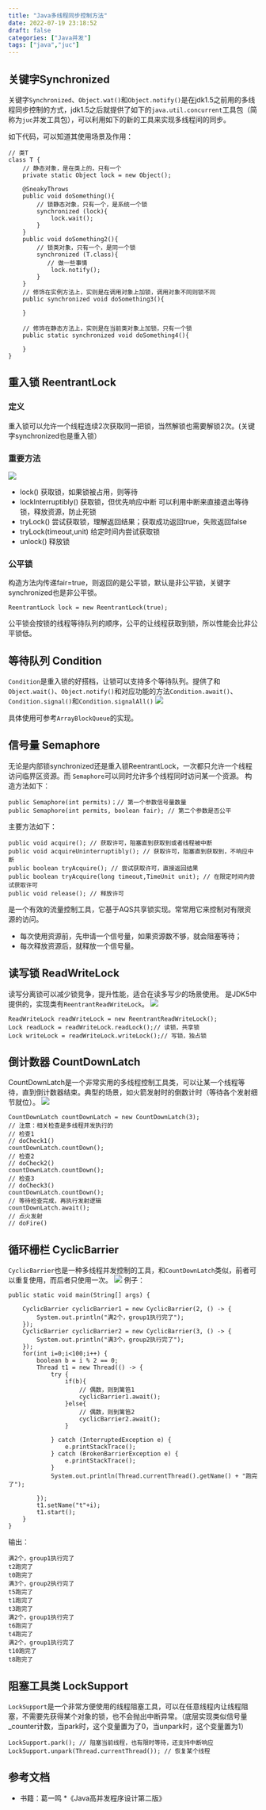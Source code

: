 ```yaml
---
title: "Java多线程同步控制方法"
date: 2022-07-19 23:18:52
draft: false
categories: ["Java并发"]
tags: ["java","juc"]
---
```


## 关键字Synchronized
关键字`Synchronized`、`Object.wat()`和`Object.notify()`是在jdk1.5之前用的多线程同步控制的方式，jdk1.5之后就提供了如下的`java.util.concurrent`工具包（简称为`juc`并发工具包），可以利用如下的新的工具来实现多线程间的同步。

如下代码，可以知道其使用场景及作用：
~~~
// 类T
class T {
    // 静态对象，是在类上的，只有一个
    private static Object lock = new Object();

    @SneakyThrows
    public void doSomething(){
        // 锁静态对象，只有一个，是系统一个锁
        synchronized (lock){
            lock.wait();
        }
    }
    public void doSomething2(){
        // 锁类对象，只有一个，是同一个锁
        synchronized (T.class){
           // 做一些事情
            lock.notify();
        }
    }
    // 修饰在实例方法上，实则是在调用对象上加锁，调用对象不同则锁不同
    public synchronized void doSomething3(){

    }

    // 修饰在静态方法上，实则是在当前类对象上加锁，只有一个锁
    public static synchronized void doSomething4(){

    }
}

~~~

## 重入锁 ReentrantLock
### 定义
重入锁可以允许一个线程连续2次获取同一把锁，当然解锁也需要解锁2次。(关键字synchronized也是重入锁）

### 重要方法
![](/mb/images/juc/sync/01.png)
* lock() 获取锁，如果锁被占用，则等待
* lockInterruptibly() 获取锁，但优先响应中断
可以利用中断来直接退出等待锁，释放资源，防止死锁
* tryLock() 尝试获取锁，理解返回结果；获取成功返回true，失败返回false
* tryLock(timeout,unit) 给定时间内尝试获取锁
* unlock() 释放锁

### 公平锁
构造方法内传递fair=true，则返回的是公平锁，默认是非公平锁，关键字synchronized也是非公平锁。
```
ReentrantLock lock = new ReentrantLock(true);
```
公平锁会按锁的线程等待队列的顺序，公平的让线程获取到锁，所以性能会比非公平锁低。

## 等待队列 Condition
`Condition`是重入锁的好搭档，让锁可以支持多个等待队列。提供了和`Object.wait()`、`Object.notify()`和对应功能的方法`Condition.await()`、`Condition.signal()`和`Condition.signalAll()`
![](/mb/images/juc/sync/02.png)

具体使用可参考`ArrayBlockQueue`的实现。

## 信号量 Semaphore
无论是内部锁synchronized还是重入锁ReentrantLock，一次都只允许一个线程访问临界区资源。而
`Semaphore`可以同时允许多个线程同时访问某一个资源。
构造方法如下：
~~~
public Semaphore(int permits)；// 第一个参数信号量数量
public Semaphore(int permits, boolean fair); // 第二个参数是否公平
~~~
主要方法如下：
```
public void acquire(); // 获取许可，阻塞直到获取到或者线程被中断
public void acquireUninterruptibly(); // 获取许可，阻塞直到获取到，不响应中断
public boolean tryAcquire(); // 尝试获取许可，直接返回结果
public boolean tryAcquire(long timeout,TimeUnit unit); // 在限定时间内尝试获取许可
public void release(); // 释放许可
```
是一个有效的流量控制工具，它基于AQS共享锁实现。常常用它来控制对有限资源的访问。
*   每次使用资源前，先申请一个信号量，如果资源数不够，就会阻塞等待；
*   每次释放资源后，就释放一个信号量。
 
## 读写锁 ReadWriteLock
读写分离锁可以减少锁竞争，提升性能，适合在读多写少的场景使用。
是JDK5中提供的，实现类有`ReentrantReadWriteLock`。
![](/mb/images/juc/sync/03.png)

~~~
ReadWriteLock readWriteLock = new ReentrantReadWriteLock();
Lock readLock = readWriteLock.readLock();// 读锁，共享锁
Lock writeLock = readWriteLock.writeLock();// 写锁，独占锁
~~~

## 倒计数器 CountDownLatch
CountDownLatch是一个非常实用的多线程控制工具类，可以让某一个线程等待，直到倒计数器结束。典型的场景，如火箭发射时的倒数计时（等待各个发射细节就位）。
![](/mb/images/juc/sync/04.png)
~~~
CountDownLatch countDownLatch = new CountDownLatch(3);
// 注意：相关检查是多线程并发执行的
// 检查1
// doCheck1()
countDownLatch.countDown();
// 检查2
// doCheck2()
countDownLatch.countDown();
// 检查3
// doCheck3()
countDownLatch.countDown();
// 等待检查完成，再执行发射逻辑
countDownLatch.await();
// 点火发射
// doFire()
~~~
## 循环栅栏 CyclicBarrier
`CyclicBarrier`也是一种多线程并发控制的工具，和`CountDownLatch`类似，前者可以重复使用，而后者只使用一次。
![](/mb/images/juc/sync/05.png)
例子：
~~~
public static void main(String[] args) {

    CyclicBarrier cyclicBarrier1 = new CyclicBarrier(2, () -> {
        System.out.println("满2个，group1执行完了");
    });
    CyclicBarrier cyclicBarrier2 = new CyclicBarrier(3, () -> {
        System.out.println("满3个，group2执行完了");
    });
    for(int i=0;i<100;i++) {
        boolean b = i % 2 == 0;
        Thread t1 = new Thread(() -> {
            try {
                if(b){
                    // 偶数，则到篱笆1
                    cyclicBarrier1.await();
                }else{
                    // 偶数，则到篱笆2
                    cyclicBarrier2.await();
                }

            } catch (InterruptedException e) {
                e.printStackTrace();
            } catch (BrokenBarrierException e) {
                e.printStackTrace();
            }
            System.out.println(Thread.currentThread().getName() + "跑完了");

        });
        t1.setName("t"+i);
        t1.start();
    }
}
~~~
输出：
```
满2个，group1执行完了
t2跑完了
t0跑完了
满3个，group2执行完了
t5跑完了
t1跑完了
t3跑完了
满2个，group1执行完了
t6跑完了
t4跑完了
满2个，group1执行完了
t10跑完了
t8跑完了
```
## 阻塞工具类 LockSupport
`LockSupport`是一个非常方便使用的线程阻塞工具，可以在任意线程内让线程阻塞，不需要先获得某个对象的锁，也不会抛出中断异常。（底层实现类似信号量_counter计数，当park时，这个变量置为了0，当unpark时，这个变量置为1）
 ~~~
LockSupport.park(); // 阻塞当前线程，也有限时等待，还支持中断响应
LockSupport.unpark(Thread.currentThread()); // 恢复某个线程
~~~

## 参考文档
* 书籍：葛一鸣 *《Java高并发程序设计第二版》


